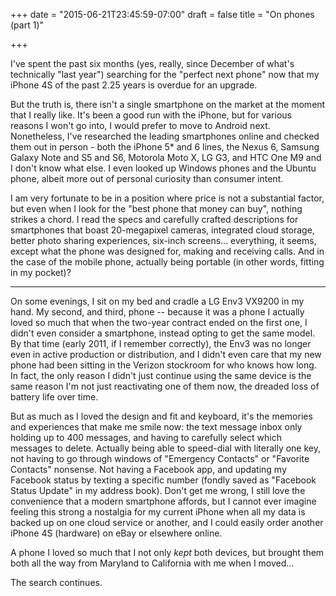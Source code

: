 +++
date = "2015-06-21T23:45:59-07:00"
draft = false
title = "On phones (part 1)"

+++

I've spent the past six months (yes, really, since December of what's technically "last year") searching for the "perfect next phone" now that my iPhone 4S of the past 2.25 years is overdue for an upgrade.

But the truth is, there isn't a single smartphone on the market at the moment that I really like. It's been a good run with the iPhone, but for various reasons I won't go into, I would prefer to move to Android next. Nonetheless, I've researched the leading smartphones online and checked them out in person - both the iPhone 5* and 6 lines, the Nexus 6, Samsung Galaxy Note and S5 and S6, Motorola Moto X, LG G3, and HTC One M9 and I don't know what else. I even looked up Windows phones and the Ubuntu phone, albeit more out of personal curiosity than consumer intent.

I am very fortunate to be in a position where price is not a substantial factor, but even when I look for the "best phone that money can buy", nothing strikes a chord. I read the specs and carefully crafted descriptions for smartphones that boast 20-megapixel cameras, integrated cloud storage, better photo sharing experiences, six-inch screens... everything, it seems, except what the phone was designed for, making and receiving calls. And in the case of the mobile phone, actually being portable (in other words, fitting in my pocket)?

_____

On some evenings, I sit on my bed and cradle a LG Env3 VX9200 in my hand. My second, and third, phone -- because it was a phone I actually loved so much that when the two-year contract ended on the first one, I didn't even consider a smartphone, instead opting to get the same model. By that time (early 2011, if I remember correctly), the Env3 was no longer even in active production or distribution, and I didn't even care that my new phone had been sitting in the Verizon stockroom for who knows how long. In fact, the only reason I didn't just continue using the same device is the same reason I'm not just reactivating one of them now, the dreaded loss of battery life over time. 

But as much as I loved the design and fit and keyboard, it's the memories and experiences that make me smile now: the text message inbox only holding up to 400 messages, and having to carefully select which messages to delete. Actually being able to speed-dial with literally one key, not having to go through windows of "Emergency Contacts" or "Favorite Contacts" nonsense. Not having a Facebook app, and updating my Facebook status by texting a specific number (fondly saved as "Facebook Status Update" in my address book). Don't get me wrong, I still love the convenience that a modern smartphone affords, but I cannot ever imagine feeling this strong a nostalgia for my current iPhone when all my data is backed up on one cloud service or another, and I could easily order another iPhone 4S (hardware) on eBay or elsewhere online. 

A phone I loved so much that I not only _kept_ both devices, but brought them both all the way from Maryland to California with me when I moved...

The search continues.


